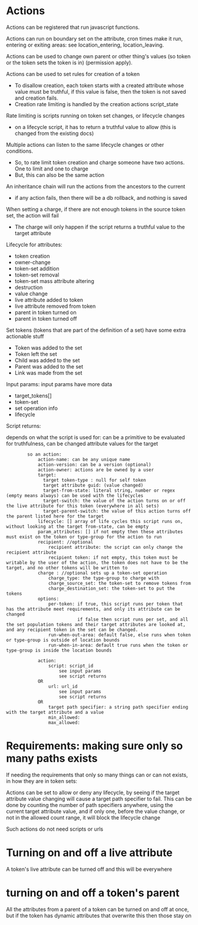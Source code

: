 # Actions

Actions can be registered that run javascript functions.



Actions can run on boundary set on the attribute, cron times make it run, entering or exiting areas: see location_entering, location_leaving.

Actions can be used to change own parent or other thing's values (so token or the token sets the token is in) (permission apply).

Actions can be used to set rules for creation of a token
* To disallow creation, each token starts with a created attribute whose value must be truthful, if this value is false, then the token is not saved and creation fails.
* Creation rate limiting is handled by the creation actions script_state

Rate limiting is scripts running on token set changes, or lifecycle changes
* on a lifecycle script, it has to return a truthful value to allow (this is changed from the existing docs) 

Multiple actions can listen to the same lifecycle changes or other conditions.
* So, to rate limit token creation and charge someone have two actions. One to limit and one to charge
* But, this can also be the same action

An inheritance chain will run the actions from the ancestors to the current
* if any action fails, then there will be a db rollback, and nothing is saved

When setting a charge, if there are not enough tokens in the source token set, the action will fail
* The charge will only happen if the script returns a truthful value to the target attribute

Lifecycle for attributes:
* token creation
* owner-change
* token-set addition
* token-set removal
* token-set mass attribute altering
* destruction
* value change
* live attribute added to token
* live attribute removed from token
* parent in token turned on
* parent in token turned off

Set tokens (tokens that are part of the definition of a set) have some extra actionable stuff
* Token was added to the set
* Token left the set
* Child was added to the set
* Parent was added to the set
* Link was made from the set

Input params:
input params have more data 
* target_tokens[]
* token-set
* set operation info
* lifecycle

Script returns:

depends on what the script is used for: can be a primitive to be evaluated for truthfulness, can be changed attribute values for the target



            so an action:
                action-name: can be any unique name
                action-version: can be a version (optional)
                action-owner: actions are be owned by a user
                target:
                  target token-type : null for self token
                  target attribute guid: (value changed)
                  target-from-state: literal string, number or regex (empty means always) can be used with the lifecycles
                  target-switch: the value of the action turns on or off the live attribute for this token (everywhere in all sets)
                  target-parent-switch: the value of this action turns off the parent listed here for the target 
                lifecycle: [] array of life cycles this script runs on, without looking at the target from-state, can be empty
                param_attributes: [] if not empty then these attributes must exist on the token or type-group for the action to run
                recipient: //optional
                    recipient attribute: the script can only change the recipient attribute
                    recipient token: if not empty, this token must be writable by the user of the action, the token does not have to be the target, and no other tokens will be written to
                charge : //optional sets up a token-set operation
                    charge_type: the type-group to charge with
                    charge_source_set: the token-set to remove tokens from
                    charge_destination_set: the token-set to put the tokens
                options:  
                    per-token: if true, this script runs per token that has the attribute meet requirements, and only its attribute can be changed
                               if false then script runs per set, and all the set population tokens and their target attributes are looked at,  and any recipient token in the set can be changed.
                    run-when-out-area: default false, else runs when token or type-group is outside of location bounds
                    run-when-in-area: default true runs when the token or type-group is inside the location bounds
                
                action: 
                    script: script_id
                        see input params
                        see script returns
                OR 
                    url: url_id
                        see input params
                        see script returns
                OR
                    target path specifier: a string path specifier ending with the target attribute and a value 
                    min_allowed: 
                    max_allowed:


# Requirements: making sure only so many paths exists

If needing the requirements that only so many things can or can not exists, in how they are in token sets:

Actions can be set to allow or deny any lifecycle, by seeing if the target attribute value changing will cause a target path specifier to fail.
This can be done by counting the number of path specifiers anywhere, using the current target attribute value,
and if only one, before the value change, or not in the allowed count range,
 it will block the lifecycle change

Such actions do not need scripts or urls


# Turning on and off a live attribute

A token's live attribute can be turned off and this will be everywhere

# turning on and off a token's parent

All the attributes from a parent of a token can be turned on and off at once, but if the token has dynamic attributes that overwrite this then those stay on


